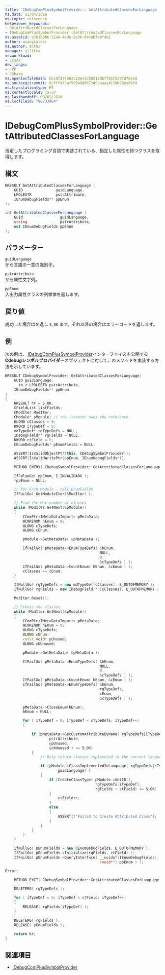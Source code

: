 ```yaml
---
title: 'IDebugComPlusSymbolProvider:: GetAttributedClassesForLanguage |Microsoft Docs'
ms.date: 11/04/2016
ms.topic: reference
helpviewer_keywords:
- GetAttributedClassesForLanguage
- IDebugComPlusSymbolProvider::GetAttributedClassesForLanguage
ms.assetid: e5b1b8b6-52a6-4ade-9a36-644abfa9f4b2
author: acangialosi
ms.author: anthc
manager: jillfra
ms.workload:
- vssdk
dev_langs:
- CPP
- CSharp
ms.openlocfilehash: bbc8f377683523ecdc99213d67f95f2c9fd7035d
ms.sourcegitcommit: 6cfffa72af599a9d667249caaaa411bb28ea69fd
ms.translationtype: MT
ms.contentlocale: ja-JP
ms.lasthandoff: 09/02/2020
ms.locfileid: "80733964"
---
```

# <a name="idebugcomplussymbolprovidergetattributedclassesforlanguage"></a>IDebugComPlusSymbolProvider::GetAttributedClassesForLanguage
指定したプログラミング言語で実装されている、指定した属性を持つクラスを取得します。

## <a name="syntax"></a>構文

```cpp
HRESULT GetAttributedClassesForLanguage (
    GUID               guidLanguage,
    LPOLESTR           pstrAttribute,
    IEnumDebugFields** ppEnum
);
```

```csharp
int GetAttributedClassesForLanguage (
    Guid                 guidLanguage,
    string               pstrAttribute,
    out IEnumDebugFields ppEnum
);
```

## <a name="parameters"></a>パラメーター
`guidLanguage`\
から言語の一意の識別子。

`pstrAttribute`\
から属性文字列。

`ppEnum`\
入出力属性クラスの列挙体を返します。

## <a name="return-value"></a>戻り値
成功した場合はを返し `S_OK` ます。それ以外の場合はエラーコードを返します。

## <a name="example"></a>例
次の例は、 [IDebugComPlusSymbolProvider](../../../extensibility/debugger/reference/idebugcomplussymbolprovider.md)インターフェイスを公開する**Cdebugシンボルプロバイダー**オブジェクトに対してこのメソッドを実装する方法を示しています。

```cpp
HRESULT CDebugSymbolProvider::GetAttributedClassesForLanguage(
    GUID guidLanguage,
    __in_z LPOLESTR pstrAttribute,
    IEnumDebugFields** ppEnum
)
{
    HRESULT hr = S_OK;
    CFieldList listFields;
    CModIter ModIter;
    CModule* pModule; // the iterator owns the reference
    ULONG cClasses = 0;
    DWORD iTypeDef = 0;
    mdTypeDef* rgTypeDefs = NULL;
    IDebugField** rgFields = NULL;
    DWORD ctField = 0;
    CEnumDebugFields* pEnumFields = NULL;

    ASSERT(IsValidObjectPtr(this, CDebugSymbolProvider));
    ASSERT(IsValidWritePtr(ppEnum, IEnumDebugFields*));

    METHOD_ENTRY( CDebugSymbolProvider::GetAttributedClassesForLanguage );

    IfFalseGo( ppEnum, E_INVALIDARG );
    *ppEnum = NULL;

    // For Each Module - call EnumFields
    IfFailGo( GetModuleIter(&ModIter) );

    // Find the Max number of classes
    while (ModIter.GetNext(&pModule))
    {
        CComPtr<IMetaDataImport> pMetaData;
        HCORENUM hEnum = 0;
        ULONG cTypeDefs;
        ULONG cEnum;

        pModule->GetMetaData( &pMetaData );

        IfFailGo( pMetaData->EnumTypeDefs( &hEnum,
                                           NULL,
                                           0,
                                           &cTypeDefs ) );
        IfFailGo( pMetaData->CountEnum( hEnum, &cEnum ) );
        cClasses += cEnum;
    }

    IfNullGo( rgTypeDefs = new mdTypeDef[cClasses], E_OUTOFMEMORY );
    IfNullGo( rgFields = new IDebugField * [cClasses], E_OUTOFMEMORY );

    ModIter.Reset();

    // Create the classes
    while (ModIter.GetNext(&pModule))
    {
        CComPtr<IMetaDataImport> pMetaData;
        HCORENUM hEnum = 0;
        ULONG cTypeDefs;
        ULONG cEnum;
        const void* pUnused;
        ULONG cbUnused;

        pModule->GetMetaData( &pMetaData );

        IfFailGo( pMetaData->EnumTypeDefs( &hEnum,
                                           NULL,
                                           0,
                                           &cTypeDefs ) );
        IfFailGo( pMetaData->CountEnum( hEnum, &cEnum ) );
        IfFailGo( pMetaData->EnumTypeDefs( &hEnum,
                                           rgTypeDefs,
                                           cEnum,
                                           &cTypeDefs ) );

        pMetaData->CloseEnum(hEnum);
        hEnum = NULL;

        for ( iTypeDef = 0; iTypeDef < cTypeDefs; iTypeDef++)
        {

            if (pMetaData->GetCustomAttributeByName( rgTypeDefs[iTypeDef],
                    pstrAttribute,
                    &pUnused,
                    &cbUnused ) == S_OK)
            {
                // Only return classes implemeted in the correct language

                if (pModule->ClassImplementedInLanguage( rgTypeDefs[iTypeDef],
                        guidLanguage) )
                {
                    if (CreateClassType( pModule->GetID(),
                                         rgTypeDefs[iTypeDef],
                                         rgFields + ctField) == S_OK)
                    {
                        ctField++;
                    }
                    else
                    {
                        ASSERT(!"Failed to Create Attributed Class");
                    }
                }
            }
        }
    }

    IfNullGo( pEnumFields = new CEnumDebugFields, E_OUTOFMEMORY );
    IfFailGo( pEnumFields->Initialize(rgFields, ctField) );
    IfFailGo( pEnumFields->QueryInterface( __uuidof(IEnumDebugFields),
                                           (void**) ppEnum ) );

Error:

    METHOD_EXIT( CDebugSymbolProvider::GetAttributedClassesForLanguage, hr );

    DELETERG( rgTypeDefs );

    for ( iTypeDef = 0; iTypeDef < ctField; iTypeDef++)
    {
        RELEASE( rgFields[iTypeDef] );
    }

    DELETERG( rgFields );
    RELEASE( pEnumFields );

    return hr;
}
```

## <a name="see-also"></a>関連項目
- [IDebugComPlusSymbolProvider](../../../extensibility/debugger/reference/idebugcomplussymbolprovider.md)
